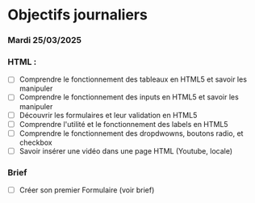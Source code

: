 # Objectifs journaliers

### Mardi 25/03/2025

### HTML :

- [ ] Comprendre le fonctionnement des tableaux en HTML5 et savoir les manipuler
- [ ] Comprendre le fonctionnement des inputs en HTML5 et savoir les manipuler
- [ ] Découvrir les formulaires et leur validation en HTML5
- [ ] Comprendre l'utilité et le fonctionnement des labels en HTML5
- [ ] Comprendre le fonctionnement des dropdwowns, boutons radio, et checkbox
- [ ] Savoir insérer une vidéo dans une page HTML (Youtube, locale)

### Brief

- [ ] Créer son premier Formulaire (voir brief)
